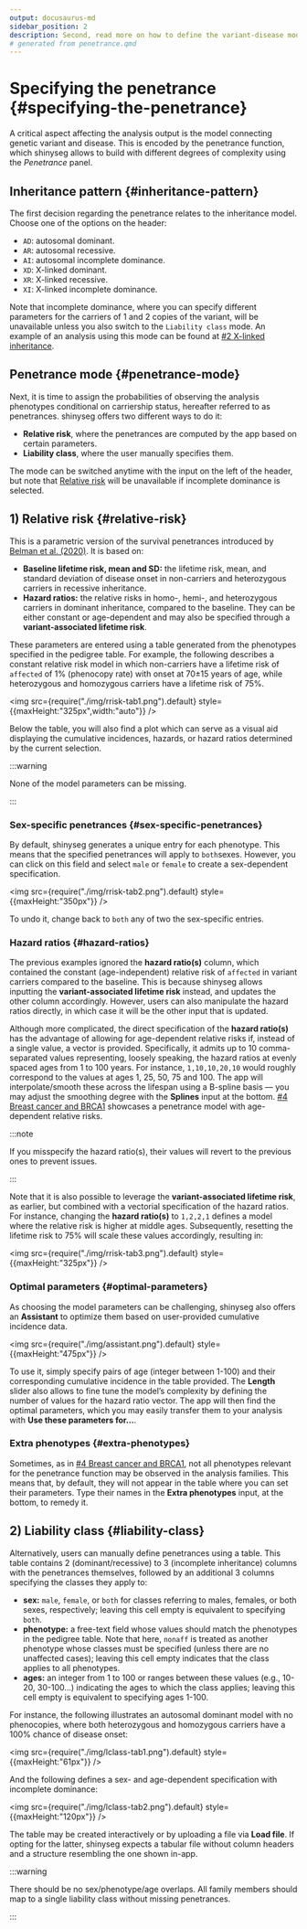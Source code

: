 ```yaml
---
output: docusaurus-md
sidebar_position: 2
description: Second, read more on how to define the variant-disease model.
# generated from penetrance.qmd
---
```


# Specifying the penetrance {#specifying-the-penetrance}

A critical aspect affecting the analysis output is the model connecting
genetic variant and disease. This is encoded by the penetrance function,
which shinyseg allows to build with different degrees of complexity
using the *Penetrance* panel.

## Inheritance pattern {#inheritance-pattern}

The first decision regarding the penetrance relates to the inheritance
model. Choose one of the options on the header:

-   `AD`: autosomal dominant.
-   `AR`: autosomal recessive.
-   `AI`: autosomal incomplete dominance.
-   `XD`: X-linked dominant.
-   `XR`: X-linked recessive.
-   `XI`: X-linked incomplete dominance.

Note that incomplete dominance, where you can specify different
parameters for the carriers of 1 and 2 copies of the variant, will be
unavailable unless you also switch to the `Liability class` mode. An
example of an analysis using this mode can be found at [#2 X-linked
inheritance](/examples/example2).

## Penetrance mode {#penetrance-mode}

Next, it is time to assign the probabilities of observing the analysis
phenotypes conditional on carriership status, hereafter referred to as
penetrances. shinyseg offers two different ways to do it:

-   **Relative risk**, where the penetrances are computed by the app
    based on certain parameters.
-   **Liability class**, where the user manually specifies them.

The mode can be switched anytime with the input on the left of the
header, but note that [Relative risk](/how-to/penetrance#relative-risk)
will be unavailable if incomplete dominance is selected.

## 1) Relative risk {#relative-risk}

This is a parametric version of the survival penetrances introduced by
[Belman et al. (2020)](https://doi.org/10.1038/s41436-020-0920-4). It is
based on:

-   **Baseline lifetime risk, mean and SD:** the lifetime risk, mean,
    and standard deviation of disease onset in non-carriers and
    heterozygous carriers in recessive inheritance.
-   **Hazard ratios:** the relative risks in homo-, hemi-, and
    heterozygous carriers in dominant inheritance, compared to the
    baseline. They can be either constant or age-dependent and may also
    be specified through a **variant-associated lifetime risk**.

These parameters are entered using a table generated from the phenotypes
specified in the pedigree table. For example, the following describes a
constant relative risk model in which non-carriers have a lifetime risk
of `affected` of 1% (phenocopy rate) with onset at 70±15 years of age,
while heterozygous and homozygous carriers have a lifetime risk of 75%.

<img src={require("./img/rrisk-tab1.png").default} style={{maxHeight:"325px",width:"auto"}} />

Below the table, you will also find a plot which can serve as a visual
aid displaying the cumulative incidences, hazards, or hazard ratios
determined by the current selection.

:::warning

None of the model parameters can be missing.

:::

### Sex-specific penetrances {#sex-specific-penetrances}

By default, shinyseg generates a unique entry for each phenotype. This
means that the specified penetrances will apply to `both`sexes. However,
you can click on this field and select `male` or `female` to create a
sex-dependent specification.

<img src={require("./img/rrisk-tab2.png").default} style={{maxHeight:"350px"}} />

To undo it, change back to `both` any of two the sex-specific entries.

### Hazard ratios {#hazard-ratios}

The previous examples ignored the **hazard ratio(s)** column, which
contained the constant (age-independent) relative risk of `affected` in
variant carriers compared to the baseline. This is because shinyseg
allows inputting the **variant-associated lifetime risk** instead, and
updates the other column accordingly. However, users can also manipulate
the hazard ratios directly, in which case it will be the other input
that is updated.

Although more complicated, the direct specification of the **hazard
ratio(s)** has the advantage of allowing for age-dependent relative
risks if, instead of a single value, a vector is provided. Specifically,
it admits up to 10 comma-separated values representing, loosely
speaking, the hazard ratios at evenly spaced ages from 1 to 100 years.
For instance, `1,10,10,20,10` would roughly correspond to the values at
ages 1, 25, 50, 75 and 100. The app will interpolate/smooth these across
the lifespan using a B-spline basis — you may adjust the smoothing
degree with the **Splines** input at the bottom. [#4 Breast cancer and
BRCA1](/examples/example4) showcases a penetrance model with
age-dependent relative risks.

:::note

If you misspecify the hazard ratio(s), their values will revert to the
previous ones to prevent issues.

:::

Note that it is also possible to leverage the **variant-associated
lifetime risk**, as earlier, but combined with a vectorial specification
of the hazard ratios. For instance, changing the **hazard ratio(s)** to
`1,2,2,1` defines a model where the relative risk is higher at middle
ages. Subsequently, resetting the lifetime risk to 75% will scale these
values accordingly, resulting in:

<img src={require("./img/rrisk-tab3.png").default} style={{maxHeight:"325px"}} />

### Optimal parameters {#optimal-parameters}

As choosing the model parameters can be challenging, shinyseg also
offers an **Assistant** to optimize them based on user-provided
cumulative incidence data.

<img src={require("./img/assistant.png").default} style={{maxHeight:"475px"}} />

To use it, simply specify pairs of age (integer between 1-100) and their
corresponding cumulative incidence in the table provided. The **Length**
slider also allows to fine tune the model’s complexity by defining the
number of values for the hazard ratio vector. The app will then find the
optimal parameters, which you may easily transfer them to your analysis
with **Use these parameters for…**.

### Extra phenotypes {#extra-phenotypes}

Sometimes, as in [#4 Breast cancer and BRCA1](/examples/example4), not
all phenotypes relevant for the penetrance function may be observed in
the analysis families. This means that, by default, they will not appear
in the table where you can set their parameters. Type their names in the
**Extra phenotypes** input, at the bottom, to remedy it.

## 2) Liability class {#liability-class}

Alternatively, users can manually define penetrances using a table. This
table contains 2 (dominant/recessive) to 3 (incomplete inheritance)
columns with the penetrances themselves, followed by an additional 3
columns specifying the classes they apply to:

-   **sex:** `male`, `female`, or `both` for classes referring to males,
    females, or both sexes, respectively; leaving this cell empty is
    equivalent to specifying `both`.
-   **phenotype:** a free-text field whose values should match the
    phenotypes in the pedigree table. Note that here, `nonaff` is
    treated as another phenotype whose classes must be specified (unless
    there are no unaffected cases); leaving this cell empty indicates
    that the class applies to all phenotypes.
-   **ages:** an integer from 1 to 100 or ranges between these values
    (e.g., 10-20, 30-100…) indicating the ages to which the class
    applies; leaving this cell empty is equivalent to specifying ages
    1-100.

For instance, the following illustrates an autosomal dominant model with
no phenocopies, where both heterozygous and homozygous carriers have a
100% chance of disease onset:

<img src={require("./img/lclass-tab1.png").default} style={{maxHeight:"61px"}} />

And the following defines a sex- and age-dependent specification with
incomplete dominance:

<img src={require("./img/lclass-tab2.png").default} style={{maxHeight:"120px"}} />

The table may be created interactively or by uploading a file via **Load
file**. If opting for the latter, shinyseg expects a tabular file
without column headers and a structure resembling the one shown in-app.

:::warning

There should be no sex/phenotype/age overlaps. All family members should
map to a single liability class without missing penetrances.

:::

